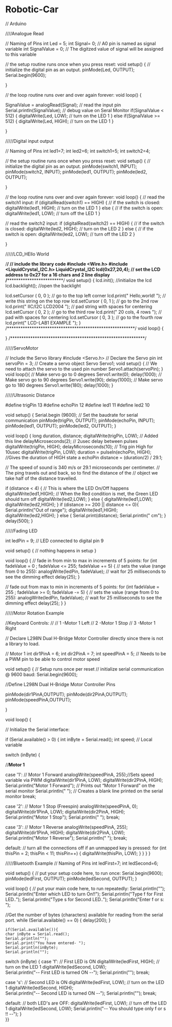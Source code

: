 # Robotic-Car

// Arduino 

////Analogue Read

// Naming of Pins
int Led = 5;
int Signal= 0;      // A0 pin is named as signal variable
int SignalValue = 0; // The digitzed value of signal will be assigned to this variable

// the setup routine runs once when you press reset:
void setup() {
  // initialize the digital pin as an output.
  pinMode(Led, OUTPUT);
  Serial.begin(9600); 
 
}

// the loop routine runs over and over again forever:
void loop() {
 
  SignalValue = analogRead(Signal);    // read the input pin
  Serial.println(SignalValue);         // debug value on Seral Monitor
  if(SignalValue < 512)
  {
  digitalWrite(Led, LOW);    // turn on the LED 1
  }
  else if(SignalValue >= 512)
  {
  digitalWrite(Led, HIGH);    // turn on the LED 1
  }

}



/////Digital input output

// Naming of Pins
int led1=7;
int led2=6;
int switch1=5;
int switch2=4;

// the setup routine runs once when you press reset:
void setup() {
  // initialize the digital pin as an output.
  pinMode(switch1, INPUT);
  pinMode(switch2, INPUT); 
  pinMode(led1, OUTPUT);
  pinMode(led2, OUTPUT); 
 
}

// the loop routine runs over and over again forever:
void loop() {
 // read the switch1 input:
   if (digitalRead(switch1) == HIGH) {
     // if the switch is closed:
     digitalWrite(led1, HIGH);    // turn on the LED 1
   }
   else {
     // if the switch is open:
     digitalWrite(led1, LOW);    // turn off the LED 1
   }   
  
  
  // read the switch2 input:
   if (digitalRead(switch2) == HIGH) {
     // if the switch is closed:
     digitalWrite(led2, HIGH);    // turn on the LED 2
   }
   else {
     // if the switch is open:
     digitalWrite(led2, LOW);    // turn off the LED 2
   }              
  
  
}


/////LCD_HEllo World


/********************************/
// include the library code
#include <Wire.h> 
#include <LiquidCrystal_I2C.h>
LiquidCrystal_I2C lcd(0x27,20,4);  // set the LCD address to 0x27 for a 16 chars and 2 line display
/*********************************************************/
void setup()
{
  lcd.init();  //initialize the lcd
  lcd.backlight();  //open the backlight 
   
  
  lcd.setCursor ( 0, 0 );            // go to the top left corner
  lcd.print("    Hello,world!    "); // write this string on the top row
  lcd.setCursor ( 0, 1 );            // go to the 2nd row
  lcd.print("   IIC/I2C LCD2004  "); // pad string with spaces for centering
  lcd.setCursor ( 0, 2 );            // go to the third row
  lcd.print("  20 cols, 4 rows   "); // pad with spaces for centering
  lcd.setCursor ( 0, 3 );            // go to the fourth row
  lcd.print(" LCD-LAB1 EXAMPLE ");
}
/*********************************************************/
void loop() 
{

}
/************************************************************/

/////ServoMotor

// Include the Servo library 
#include <Servo.h> 
// Declare the Servo pin 
int servoPin = 3; 
// Create a servo object 
Servo Servo1; 
void setup() { 
   // We need to attach the servo to the used pin number 
   Servo1.attach(servoPin); 
}
void loop(){ 
   // Make servo go to 0 degrees 
   Servo1.write(0); 
   delay(1000); 
   // Make servo go to 90 degrees 
   Servo1.write(90); 
   delay(1000); 
   // Make servo go to 180 degrees 
   Servo1.write(180); 
   delay(1000); 
}


/////Ultrasonic Distance


#define trigPin 13
#define echoPin 12
#define led1 11
#define led2 10

void setup() {
  Serial.begin (9600);      // Set the baudrate for serial communication
  pinMode(trigPin, OUTPUT); 
  pinMode(echoPin, INPUT);
  pinMode(led1, OUTPUT);
  pinMode(led2, OUTPUT);
}

void loop() {
  long duration, distance;
  digitalWrite(trigPin, LOW);  // Added this line
  delayMicroseconds(2);        // 2usec delay between pulses
  digitalWrite(trigPin, HIGH);
  delayMicroseconds(10);       // Trig pin High for 10usec
  digitalWrite(trigPin, LOW);
  duration = pulseIn(echoPin, HIGH); //Gives the duration of HIGH state a echoPin 
  distance = (duration/2) / 29.1;
  
  // The speed of sound is 340 m/s or 29.1 microseconds per centimeter.
  // The ping travels out and back, so to find the distance of the
  // object we take half of the distance travelled.
  
  if (distance < 4) {  // This is where the LED On/Off happens
    digitalWrite(led1,HIGH); // When the Red condition is met, the Green LED should turn off
  digitalWrite(led2,LOW);
}
  else {
    digitalWrite(led1,LOW);
    digitalWrite(led2,HIGH);
  }
  if (distance >= 200 || distance <= 0){
    Serial.println("Out of range");
    digitalWrite(led1,HIGH);
    digitalWrite(led2,HIGH);
  }
  else {
    Serial.print(distance);
    Serial.println(" cm");
  }
  delay(500);
}



/////Fading LED

int ledPin = 9;    // LED connected to digital pin 9

void setup() {
  // nothing happens in setup
}

void loop() {
  // fade in from min to max in increments of 5 points:
  for (int fadeValue = 0 ; fadeValue <= 255; fadeValue += 5) {
    // sets the value (range from 0 to 255):
    analogWrite(ledPin, fadeValue);
    // wait for 25 milliseconds to see the dimming effect
    delay(25);
  }

  // fade out from max to min in increments of 5 points:
  for (int fadeValue = 255 ; fadeValue >= 0; fadeValue -= 5) {
    // sets the value (range from 0 to 255):
    analogWrite(ledPin, fadeValue);
    // wait for 25 milliseconds to see the dimming effect
    delay(25);
  }
}


/////Motor Rotation Example


//Keyboard Controls:
//
// 1 -Motor 1 Left
// 2 -Motor 1 Stop
// 3 -Motor 1 Right

// Declare L298N Dual H-Bridge Motor Controller directly since there is not a library to load.

// Motor 1
int dir1PinA = 6;
int dir2PinA = 7;
int speedPinA = 5; // Needs to be a PWM pin to be able to control motor speed


void setup() {  // Setup runs once per reset
// initialize serial communication @ 9600 baud:
Serial.begin(9600);

//Define L298N Dual H-Bridge Motor Controller Pins

pinMode(dir1PinA,OUTPUT);
pinMode(dir2PinA,OUTPUT);
pinMode(speedPinA,OUTPUT);

}

void loop() {

// Initialize the Serial interface:

if (Serial.available() > 0) {
int inByte = Serial.read();
int speed; // Local variable

switch (inByte) {

//______________Motor 1______________

case '1': // Motor 1 Forward
analogWrite(speedPinA, 255);//Sets speed variable via PWM 
digitalWrite(dir1PinA, LOW);
digitalWrite(dir2PinA, HIGH);
Serial.println("Motor 1 Forward"); // Prints out “Motor 1 Forward” on the serial monitor
Serial.println("   "); // Creates a blank line printed on the serial monitor
break;

case '2': // Motor 1 Stop (Freespin)
analogWrite(speedPinA, 0);
digitalWrite(dir1PinA, LOW);
digitalWrite(dir2PinA, HIGH);
Serial.println("Motor 1 Stop");
Serial.println("   ");
break;

case '3': // Motor 1 Reverse
analogWrite(speedPinA, 255);
digitalWrite(dir1PinA, HIGH);
digitalWrite(dir2PinA, LOW);
Serial.println("Motor 1 Reverse");
Serial.println("   ");
break;

default:
// turn all the connections off if an unmapped key is pressed:
for (int thisPin = 2; thisPin < 11; thisPin++) {
digitalWrite(thisPin, LOW);
}
  }
    }
      }
      
     


/////Bluetooth Example
// Naming of Pins
int ledFirst=7;
int ledSecond=6;

void setup() {
  // put your setup code here, to run once:
  Serial.begin(9600);
  pinMode(ledFirst, OUTPUT);
  pinMode(ledSecond, OUTPUT); 
}

void loop() {
  // put your main code here, to run repeatedly:
  Serial.println("");
  Serial.println("Enter which LED to turn On!!");
  Serial.println("Type f for First LED..");
  Serial.println("Type s for Second LED..");
  Serial.println("Enter f or s: ");
    
  //Get the number of bytes (characters) available for reading from the serial port.
  while (Serial.available() == 0) {
    delay(200);  }
    
    if(Serial.available()){
    char inByte = Serial.read();
    Serial.println("");
    Serial.print("You have entered- ");
    Serial.println(inByte);
    Serial.println("");

  switch (inByte) {
  case 'f':
   // First LED is ON 
   digitalWrite(ledFirst, HIGH);    // turn on the LED 1
   digitalWrite(ledSecond, LOW);       
   Serial.println("-- First LED is turned ON --");
   Serial.println("");
   break;
    
   case 's':
   // Second LED is ON
   digitalWrite(ledFirst, LOW);    // turn on the LED 1
   digitalWrite(ledSecond, HIGH);       
   Serial.println("-- Second LED is turned ON --");
   Serial.println("");
   break;

   default:
   // both LED's are OFF:
   digitalWrite(ledFirst, LOW);    // turn off the LED 1
   digitalWrite(ledSecond, LOW);
   Serial.println("-- You should type only f or s !! --");
   }   
}}
